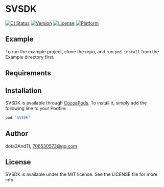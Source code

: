 # SVSDK

[![CI Status](https://img.shields.io/travis/dota2AndTI/SVSDK.svg?style=flat)](https://travis-ci.org/dota2AndTI/SVSDK)
[![Version](https://img.shields.io/cocoapods/v/SVSDK.svg?style=flat)](https://cocoapods.org/pods/SVSDK)
[![License](https://img.shields.io/cocoapods/l/SVSDK.svg?style=flat)](https://cocoapods.org/pods/SVSDK)
[![Platform](https://img.shields.io/cocoapods/p/SVSDK.svg?style=flat)](https://cocoapods.org/pods/SVSDK)

## Example

To run the example project, clone the repo, and run `pod install` from the Example directory first.

## Requirements

## Installation

SVSDK is available through [CocoaPods](https://cocoapods.org). To install
it, simply add the following line to your Podfile:

```ruby
pod 'SVSDK'
```

## Author

dota2AndTI, 706530573@qq.com

## License

SVSDK is available under the MIT license. See the LICENSE file for more info.
